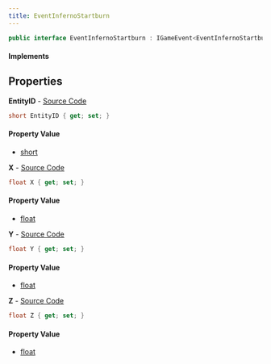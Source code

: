 ```yaml
---
title: EventInfernoStartburn
---
```


```csharp
public interface EventInfernoStartburn : IGameEvent<EventInfernoStartburn>
```

#### Implements

## Properties

**EntityID** - [Source Code](https://github.com/swiftly-solution/swiftlys2/blob/master/managed/src/SwiftlyS2.Generated/GameEvents/Interfaces/EventInfernoStartburn.cs#L20)

```csharp
short EntityID { get; set; }
```

#### Property Value

- [short](https://learn.microsoft.com/dotnet/api/system.int16)

**X** - [Source Code](https://github.com/swiftly-solution/swiftlys2/blob/master/managed/src/SwiftlyS2.Generated/GameEvents/Interfaces/EventInfernoStartburn.cs#L25)

```csharp
float X { get; set; }
```

#### Property Value

- [float](https://learn.microsoft.com/dotnet/api/system.single)

**Y** - [Source Code](https://github.com/swiftly-solution/swiftlys2/blob/master/managed/src/SwiftlyS2.Generated/GameEvents/Interfaces/EventInfernoStartburn.cs#L30)

```csharp
float Y { get; set; }
```

#### Property Value

- [float](https://learn.microsoft.com/dotnet/api/system.single)

**Z** - [Source Code](https://github.com/swiftly-solution/swiftlys2/blob/master/managed/src/SwiftlyS2.Generated/GameEvents/Interfaces/EventInfernoStartburn.cs#L35)

```csharp
float Z { get; set; }
```

#### Property Value

- [float](https://learn.microsoft.com/dotnet/api/system.single)

